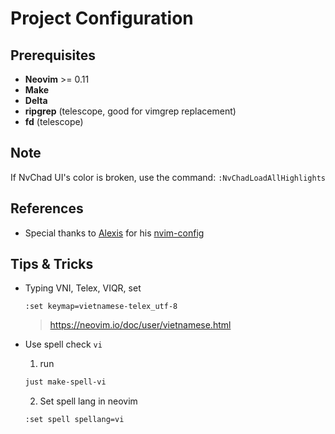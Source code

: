# Project Configuration

## Prerequisites

- **Neovim** >= 0.11
- **Make**
- **Delta**
- **ripgrep** (telescope, good for vimgrep replacement)
- **fd** (telescope)

## Note

If NvChad UI's color is broken, use the command: `:NvChadLoadAllHighlights`

## References

- Special thanks to [Alexis](https://github.com/Alexis12119/) for his [nvim-config](https://github.com/Alexis12119/nvim-config)

## Tips & Tricks

- Typing VNI, Telex, VIQR, set

  ```vim
  :set keymap=vietnamese-telex_utf-8
  ```

  > <https://neovim.io/doc/user/vietnamese.html>

- Use spell check `vi`
  1. run
  ```sh
  just make-spell-vi
  ```
  2. Set spell lang in neovim
  ```vim
  :set spell spellang=vi
  ```
